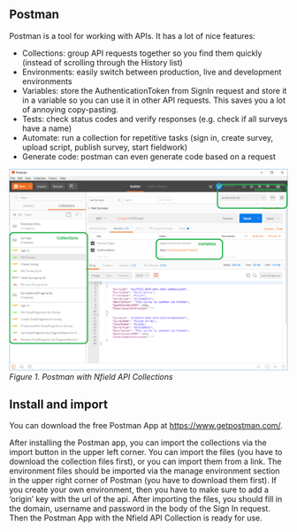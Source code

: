 ## Postman

Postman is a tool for working with APIs. It has a lot of nice features: 

* Collections: group API requests together so you find them quickly (instead of scrolling through the History list)
* Environments: easily switch between production, live and development environments
* Variables: store the AuthenticationToken from SignIn request and store it in a variable so you can use it in other API requests. This saves you a lot of annoying copy-pasting. 
* Tests: check status codes and verify responses (e.g. check if all surveys have a name)
* Automate: run a collection for repetitive tasks (sign in, create survey, upload script, publish survey, start fieldwork)
* Generate code: postman can even generate code based on a request

![Postman with Nfield API Collection](Postman.PNG)
*Figure 1. Postman with Nfield API Collections*


## Install and import
You can download the free Postman App at https://www.getpostman.com/. 

After installing the Postman app, you can import the collections via the import button in the upper left corner. You can import the files (you have to download the collection files first), or you can import them from a link. 
The environment files should be imported via the manage environment section in the upper right corner of Postman (you have to download them first). If you create your own environment, then you have to make sure to add a ‘origin’ key with the url of the api. 
After importing the files, you should fill in the domain, username and password in the body of the Sign In request. Then the Postman App with the Nfield API Collection is ready for use. 

